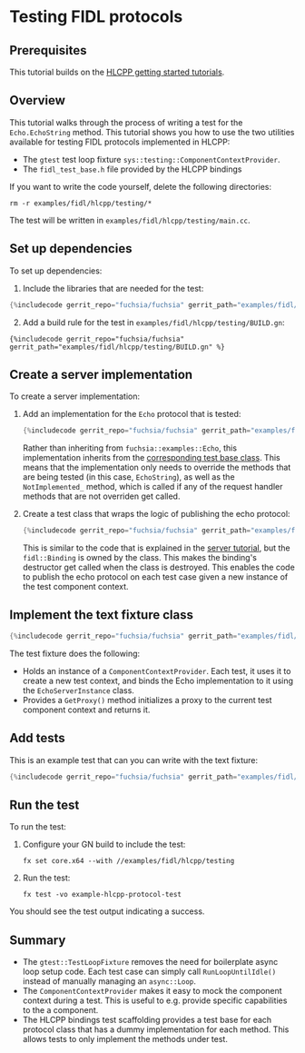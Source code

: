 # Testing FIDL protocols

## Prerequisites

This tutorial builds on the [HLCPP getting started tutorials][overview].

## Overview

This tutorial walks through the process of writing a test for the
`Echo.EchoString` method. This tutorial shows you how to use the two utilities
available for testing FIDL protocols implemented in HLCPP:

* The `gtest` test loop fixture `sys::testing::ComponentContextProvider`.
* The `fidl_test_base.h` file provided by the HLCPP bindings

If you want to write the code yourself, delete the following directories:

```
rm -r examples/fidl/hlcpp/testing/*
```

The test will be written in `examples/fidl/hlcpp/testing/main.cc`.

## Set up dependencies

To set up dependencies:

1. Include the libraries that are needed for the test:

  ```cpp
  {%includecode gerrit_repo="fuchsia/fuchsia" gerrit_path="examples/fidl/hlcpp/testing/main.cc" region_tag="includes" %}
  ```

2. Add a build rule for the test in `examples/fidl/hlcpp/testing/BUILD.gn`:

  ```gn
  {%includecode gerrit_repo="fuchsia/fuchsia" gerrit_path="examples/fidl/hlcpp/testing/BUILD.gn" %}
  ```

## Create a server implementation

To create a server implementation:

1. Add an implementation for the `Echo` protocol that is tested:

   ```cpp
   {%includecode gerrit_repo="fuchsia/fuchsia" gerrit_path="examples/fidl/hlcpp/testing/main.cc" region_tag="impl" %}
   ```

   Rather than inheriting from `fuchsia::examples::Echo`, this implementation
   inherits from the [corresponding test base class][test-base]. This means that
   the implementation only needs to override the methods that are being tested
   (in this case, `EchoString`), as well as the `NotImplemented_` method, which
  is called if any of the request handler methods that are not overriden get
  called.

1. Create a test class that wraps the logic of publishing the echo protocol:

   ```cpp
   {%includecode gerrit_repo="fuchsia/fuchsia" gerrit_path="examples/fidl/hlcpp/testing/main.cc" region_tag="wrapper" %}
   ```

   This is similar to the code that is explained in the
   [server tutorial][server-tut], but the `fidl::Binding` is owned by the class.
   This makes the binding's destructor get called when the class is destroyed.
   This enables the code to publish the echo protocol on each test case given
   a new instance of the test component context.

## Implement the text fixture class

```cpp
{%includecode gerrit_repo="fuchsia/fuchsia" gerrit_path="examples/fidl/hlcpp/testing/main.cc" region_tag="fixture" %}
```

The test fixture does the following:

* Holds an instance of a `ComponentContextProvider`. Each test, it uses it to
  create a new test context, and binds the Echo implementation to it using the
  `EchoServerInstance` class.
* Provides a `GetProxy()` method initializes a proxy to the current test
  component context and returns it.

## Add tests

This is an example test that can you can write with the text fixture:

```cpp
{%includecode gerrit_repo="fuchsia/fuchsia" gerrit_path="examples/fidl/hlcpp/testing/main.cc" region_tag="test" %}
```

## Run the test

To run the test:

1. Configure your GN build to include the test:

   ```
   fx set core.x64 --with //examples/fidl/hlcpp/testing

   ```
1. Run the test:

   ```
   fx test -vo example-hlcpp-protocol-test
   ```

You should see the test output indicating a success.

## Summary

* The `gtest::TestLoopFixture` removes the need for boilerplate async loop
  setup code. Each test case can simply call `RunLoopUntilIdle()` instead of
  manually managing an `async::Loop`.
* The `ComponentContextProvider` makes it easy to mock the component context
  during a test. This is useful to e.g. provide specific capabilities to the
  a component.
* The HLCPP bindings test scaffolding provides a test base for each protocol
  class that has a dummy implementation for each method. This allows tests
  to only implement the methods under test.

<!-- xrefs -->
[test-base]: /docs/reference/fidl/bindings/hlcpp-bindings.md#test-scaffolding
[server-tut]: /docs/development/languages/fidl/tutorials/hlcpp/basics/server.md
[overview]: /docs/development/languages/fidl/tutorials/hlcpp/README.md
